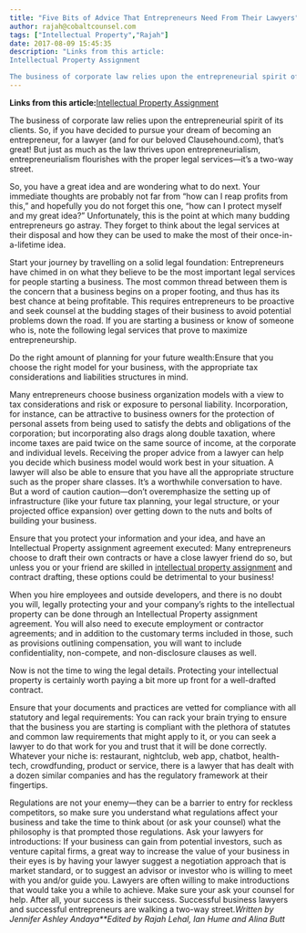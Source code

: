 ```yaml
---
title: "Five Bits of Advice That Entrepreneurs Need From Their Lawyers"
author: rajah@cobaltcounsel.com
tags: ["Intellectual Property","Rajah"]
date: 2017-08-09 15:45:35
description: "Links from this article:
Intellectual Property Assignment

The business of corporate law relies upon the entrepreneurial spirit of its clients. So, if you have decided to pursue your dream of becomin..."
---
```


**Links from this article:**[Intellectual Property Assignment](https://clausehound.com/legal-contract/16265)

The business of corporate law relies upon the entrepreneurial spirit of its clients. So, if you have decided to pursue your dream of becoming an entrepreneur, for a lawyer (and for our beloved Clausehound.com), that’s great! But just as much as the law thrives upon entrepreneurialism, entrepreneurialism flourishes with the proper legal services—it’s a two-way street.

So, you have a great idea and are wondering what to do next. Your immediate thoughts are probably not far from “how can I reap profits from this,” and hopefully you do not forget this one, “how can I protect myself and my great idea?” Unfortunately, this is the point at which many budding entrepreneurs go astray. They forget to think about the legal services at their disposal and how they can be used to make the most of their once-in-a-lifetime idea.

Start your journey by travelling on a solid legal foundation: Entrepreneurs have chimed in on what they believe to be the most important legal services for people starting a business. The most common thread between them is the concern that a business begins on a proper footing, and thus has its best chance at being profitable. This requires entrepreneurs to be proactive and seek counsel at the budding stages of their business to avoid potential problems down the road. If you are starting a business or know of someone who is, note the following legal services that prove to maximize entrepreneurship.

Do the right amount of planning for your future wealth:Ensure that you choose the right model for your business, with the appropriate tax considerations and liabilities structures in mind.

Many entrepreneurs choose business organization models with a view to tax considerations and risk or exposure to personal liability. Incorporation, for instance, can be attractive to business owners for the protection of personal assets from being used to satisfy the debts and obligations of the corporation; but incorporating also drags along double taxation, where income taxes are paid twice on the same source of income, at the corporate and individual levels. Receiving the proper advice from a lawyer can help you decide which business model would work best in your situation. A lawyer will also be able to ensure that you have all the appropriate structure such as the proper share classes. It’s a worthwhile conversation to have. But a word of caution caution—don’t overemphasize the setting up of infrastructure (like your future tax planning, your legal structure, or your projected office expansion) over getting down to the nuts and bolts of building your business.

Ensure that you protect your information and your idea, and have an Intellectual Property assignment agreement executed: Many entrepreneurs choose to draft their own contracts or have a close lawyer friend do so, but unless you or your friend are skilled in [intellectual property assignment](https://clausehound.com/legal-contract/16265) and contract drafting, these options could be detrimental to your business!

When you hire employees and outside developers, and there is no doubt you will, legally protecting your and your company’s rights to the intellectual property can be done through an Intellectual Property assignment agreement. You will also need to execute employment or contractor agreements; and in addition to the customary terms included in those, such as provisions outlining compensation, you will want to include confidentiality, non-compete, and non-disclosure clauses as well.

Now is not the time to wing the legal details. Protecting your intellectual property is certainly worth paying a bit more up front for a well-drafted contract.

Ensure that your documents and practices are vetted for compliance with all statutory and legal requirements: You can rack your brain trying to ensure that the business you are starting is compliant with the plethora of statutes and common law requirements that might apply to it, or you can seek a lawyer to do that work for you and trust that it will be done correctly. Whatever your niche is: restaurant, nightclub, web app, chatbot, health-tech, crowdfunding, product or service, there is a lawyer that has dealt with a dozen similar companies and has the regulatory framework at their fingertips.

Regulations are not your enemy—they can be a barrier to entry for reckless competitors, so make sure you understand what regulations affect your business and take the time to think about (or ask your counsel) what the philosophy is that prompted those regulations.
Ask your lawyers for introductions: If your business can gain from potential investors, such as venture capital firms, a great way to increase the value of your business in their eyes is by having your lawyer suggest a negotiation approach that is market standard, or to suggest an advisor or investor who is willing to meet with you and/or guide you. Lawyers are often willing to make introductions that would take you a while to achieve. Make sure your ask your counsel for help. After all, your success is their success. Successful business lawyers and successful entrepreneurs are walking a two-way street.*Written by Jennifer Ashley Andaya**Edited by Rajah Lehal, Ian Hume and Alina Butt*